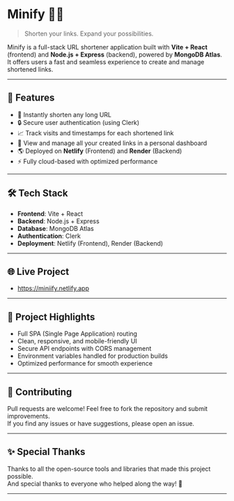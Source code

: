 # Minify 🔗✨
> Shorten your links. Expand your possibilities.

Minify is a full-stack URL shortener application built with **Vite + React** (frontend) and **Node.js + Express** (backend), powered by **MongoDB Atlas**.  
It offers users a fast and seamless experience to create and manage shortened links.

---

## 🚀 Features

- 🔗 Instantly shorten any long URL
- 🔒 Secure user authentication (using Clerk)
- 📈 Track visits and timestamps for each shortened link
- 📂 View and manage all your created links in a personal dashboard
- 🌎 Deployed on **Netlify** (Frontend) and **Render** (Backend)
- ⚡ Fully cloud-based with optimized performance

---

## 🛠 Tech Stack

- **Frontend**: Vite + React
- **Backend**: Node.js + Express
- **Database**: MongoDB Atlas
- **Authentication**: Clerk
- **Deployment**: Netlify (Frontend), Render (Backend)

---

## 🌐 Live Project

- https://miniify.netlify.app


---

## 🎯 Project Highlights

- Full SPA (Single Page Application) routing
- Clean, responsive, and mobile-friendly UI
- Secure API endpoints with CORS management
- Environment variables handled for production builds
- Optimized performance for smooth experience

---

## 📣 Contributing

Pull requests are welcome! Feel free to fork the repository and submit improvements.  
If you find any issues or have suggestions, please open an issue.

---

## ✨ Special Thanks

Thanks to all the open-source tools and libraries that made this project possible.  
And special thanks to everyone who helped along the way! 🙏

---
